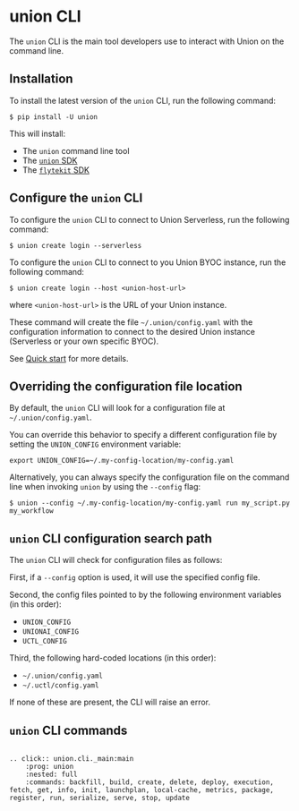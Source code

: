 # union CLI

The `union` CLI is the main tool developers use to interact with Union on the command line.

## Installation

To install the latest version of the `union` CLI, run the following command:

```{code-block} shell
$ pip install -U union
```

This will install:
* The `union` command line tool
* The [`union` SDK](./sdk/index)
* The [`flytekit` SDK](https://docs.flyte.org/en/latest/api/flytekit/docs_index.html)

## Configure the `union` CLI

To configure the `union` CLI to connect to Union Serverless, run the following command:

```{code-block} shell
$ union create login --serverless
```

To configure the `union` CLI to connect to you Union BYOC instance, run the following command:

```{code-block} shell
$ union create login --host <union-host-url>
```

where `<union-host-url>` is the URL of your Union instance.

These command will create the file `~/.union/config.yaml` with the configuration information to connect to the desired Union instance (Serverless or your own specific BYOC).

See [Quick start](../quick-start) for more details.

## Overriding the configuration file location

By default, the `union` CLI will look for a configuration file at `~/.union/config.yaml`.

You can override this behavior to specify a different configuration file by setting the `UNION_CONFIG` environment variable:

```{code-block} shell
export UNION_CONFIG=~/.my-config-location/my-config.yaml
```

Alternatively, you can always specify the configuration file on the command line when invoking `union` by using the `--config` flag:

```{code-block} shell
$ union --config ~/.my-config-location/my-config.yaml run my_script.py my_workflow
```

## `union` CLI configuration search path

The `union` CLI will check for configuration files as follows:

First, if a `--config` option is used, it will use the specified config file.

Second, the config files pointed to by the following environment variables (in this order):

* `UNION_CONFIG`
* `UNIONAI_CONFIG`
* `UCTL_CONFIG`

Third, the following hard-coded locations (in this order):

* `~/.union/config.yaml`
* `~/.uctl/config.yaml`

If none of these are present, the CLI will raise an error.

## `union` CLI commands

```{eval-rst}

.. click:: union.cli._main:main
    :prog: union
    :nested: full
    :commands: backfill, build, create, delete, deploy, execution, fetch, get, info, init, launchplan, local-cache, metrics, package, register, run, serialize, serve, stop, update

```